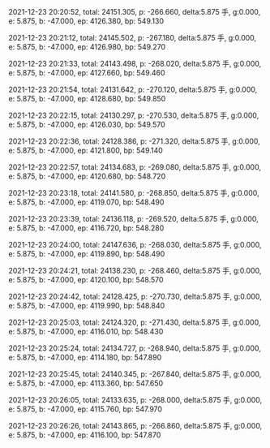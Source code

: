 2021-12-23 20:20:52, total: 24151.305, p: -266.660, delta:5.875 手, g:0.000, e: 5.875, b: -47.000, ep: 4126.380, bp: 549.130

2021-12-23 20:21:12, total: 24145.502, p: -267.180, delta:5.875 手, g:0.000, e: 5.875, b: -47.000, ep: 4126.980, bp: 549.270

2021-12-23 20:21:33, total: 24143.498, p: -268.020, delta:5.875 手, g:0.000, e: 5.875, b: -47.000, ep: 4127.660, bp: 549.460

2021-12-23 20:21:54, total: 24131.642, p: -270.120, delta:5.875 手, g:0.000, e: 5.875, b: -47.000, ep: 4128.680, bp: 549.850

2021-12-23 20:22:15, total: 24130.297, p: -270.530, delta:5.875 手, g:0.000, e: 5.875, b: -47.000, ep: 4126.030, bp: 549.570

2021-12-23 20:22:36, total: 24128.386, p: -271.320, delta:5.875 手, g:0.000, e: 5.875, b: -47.000, ep: 4121.800, bp: 549.140

2021-12-23 20:22:57, total: 24134.683, p: -269.080, delta:5.875 手, g:0.000, e: 5.875, b: -47.000, ep: 4120.680, bp: 548.720

2021-12-23 20:23:18, total: 24141.580, p: -268.850, delta:5.875 手, g:0.000, e: 5.875, b: -47.000, ep: 4119.070, bp: 548.490

2021-12-23 20:23:39, total: 24136.118, p: -269.520, delta:5.875 手, g:0.000, e: 5.875, b: -47.000, ep: 4116.720, bp: 548.280

2021-12-23 20:24:00, total: 24147.636, p: -268.030, delta:5.875 手, g:0.000, e: 5.875, b: -47.000, ep: 4119.890, bp: 548.490

2021-12-23 20:24:21, total: 24138.230, p: -268.460, delta:5.875 手, g:0.000, e: 5.875, b: -47.000, ep: 4120.100, bp: 548.570

2021-12-23 20:24:42, total: 24128.425, p: -270.730, delta:5.875 手, g:0.000, e: 5.875, b: -47.000, ep: 4119.990, bp: 548.840

2021-12-23 20:25:03, total: 24124.320, p: -271.430, delta:5.875 手, g:0.000, e: 5.875, b: -47.000, ep: 4116.010, bp: 548.430

2021-12-23 20:25:24, total: 24134.727, p: -268.940, delta:5.875 手, g:0.000, e: 5.875, b: -47.000, ep: 4114.180, bp: 547.890

2021-12-23 20:25:45, total: 24140.345, p: -267.840, delta:5.875 手, g:0.000, e: 5.875, b: -47.000, ep: 4113.360, bp: 547.650

2021-12-23 20:26:05, total: 24133.635, p: -268.000, delta:5.875 手, g:0.000, e: 5.875, b: -47.000, ep: 4115.760, bp: 547.970

2021-12-23 20:26:26, total: 24143.865, p: -266.860, delta:5.875 手, g:0.000, e: 5.875, b: -47.000, ep: 4116.100, bp: 547.870